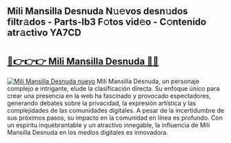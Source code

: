 ## Mili Mansilla Desnuda N𝚞𝚎vos desn𝚞dos filtr𝚊dos - Parts-Ib3 F𝚘tos vid𝚎o - C𝚘ntenido atr𝚊ctivo YA7CD

# <h2><a href="http://mb7fyk.tromn.icu/?c=Mili+Mansilla+Desnuda">🔗👉👉👉 Mili Mansilla Desnuda 🔗🔗</a></h2>

[![Mili Mansilla Desnuda nuevo](https://i.imgur.com/pEAQMta.gif)](http://mb7fyk.tromn.icu/?c=Mili+Mansilla+Desnuda)
Mili Mansilla Desnuda, un personaje complejo e intrigante, elude la clasificación directa. Su enfoque único para crear una presencia en la web ha fascinado y provocado espectadores, generando debates sobre la privacidad, la expresión artística y las complejidades de las comunidades digitales. A pesar de la incertidumbre de sus próximos pasos, su impacto en la comunidad en línea es profundo. Con un espíritu inquebrantable y un atractivo innegable, la influencia de Mili Mansilla Desnuda en los medios digitales es innovadora.
